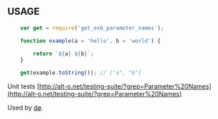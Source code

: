## USAGE

```js
    var get = require('get_es6_parameter_names');

    function example(a = 'hello', b = 'world') {

        return `${a} ${b}`;
    }

    get(example.toString()); // ["a", "b"]

```

Unit tests [http://alt-o.net/testing-suite/?grep=Parameter%20Names](http://alt-o.net/testing-suite/?grep=Parameter%20Names)

Used by [dø](https://www.npmjs.com/package/op_do).